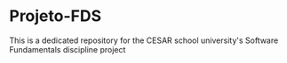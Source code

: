 # Projeto-FDS
This is a dedicated repository for the CESAR school university's Software Fundamentals discipline project
